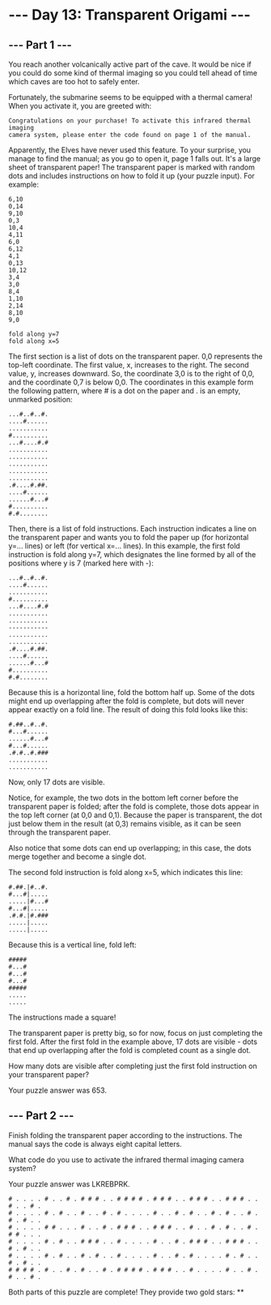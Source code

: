 # --- Day 13: Transparent Origami ---

## --- Part 1 ---
You reach another volcanically active part of the cave. It would be nice if you could do some kind of thermal imaging so
you could tell ahead of time which caves are too hot to safely enter.

Fortunately, the submarine seems to be equipped with a thermal camera! When you activate it, you are greeted with:

```
Congratulations on your purchase! To activate this infrared thermal imaging
camera system, please enter the code found on page 1 of the manual.
```

Apparently, the Elves have never used this feature. To your surprise, you manage to find the manual; as you go to open
it, page 1 falls out. It's a large sheet of transparent paper! The transparent paper is marked with random dots and
includes instructions on how to fold it up (your puzzle input). For example:

```
6,10
0,14
9,10
0,3
10,4
4,11
6,0
6,12
4,1
0,13
10,12
3,4
3,0
8,4
1,10
2,14
8,10
9,0

fold along y=7
fold along x=5
```

The first section is a list of dots on the transparent paper. 0,0 represents the top-left coordinate. The first value,
x, increases to the right. The second value, y, increases downward. So, the coordinate 3,0 is to the right of 0,0, and
the coordinate 0,7 is below 0,0. The coordinates in this example form the following pattern, where # is a dot on the
paper and . is an empty, unmarked position:

```
...#..#..#.
....#......
...........
#..........
...#....#.#
...........
...........
...........
...........
...........
.#....#.##.
....#......
......#...#
#..........
#.#........
```

Then, there is a list of fold instructions. Each instruction indicates a line on the transparent paper and wants you to
fold the paper up (for horizontal y=... lines) or left (for vertical x=... lines). In this example, the first fold
instruction is fold along y=7, which designates the line formed by all of the positions where y is 7 (marked here with
-):

```
...#..#..#.
....#......
...........
#..........
...#....#.#
...........
...........
-----------
...........
...........
.#....#.##.
....#......
......#...#
#..........
#.#........
```

Because this is a horizontal line, fold the bottom half up. Some of the dots might end up overlapping after the fold is
complete, but dots will never appear exactly on a fold line. The result of doing this fold looks like this:

```
#.##..#..#.
#...#......
......#...#
#...#......
.#.#..#.###
...........
...........
```

Now, only 17 dots are visible.

Notice, for example, the two dots in the bottom left corner before the transparent paper is folded; after the fold is
complete, those dots appear in the top left corner (at 0,0 and 0,1). Because the paper is transparent, the dot just
below them in the result (at 0,3) remains visible, as it can be seen through the transparent paper.

Also notice that some dots can end up overlapping; in this case, the dots merge together and become a single dot.

The second fold instruction is fold along x=5, which indicates this line:

```
#.##.|#..#.
#...#|.....
.....|#...#
#...#|.....
.#.#.|#.###
.....|.....
.....|.....
```

Because this is a vertical line, fold left:

```
#####
#...#
#...#
#...#
#####
.....
.....
```

The instructions made a square!

The transparent paper is pretty big, so for now, focus on just completing the first fold. After the first fold in the
example above, 17 dots are visible - dots that end up overlapping after the fold is completed count as a single dot.

How many dots are visible after completing just the first fold instruction on your transparent paper?

Your puzzle answer was 653.

## --- Part 2 ---
Finish folding the transparent paper according to the instructions. The manual says the code is always eight capital
letters.

What code do you use to activate the infrared thermal imaging camera system?

Your puzzle answer was LKREBPRK.

```
# . . . . # . . # . # # # . . # # # # . # # # . . # # # . . # # # . . # . . # .
# . . . . # . # . . # . . # . # . . . . # . . # . # . . # . # . . # . # . # . .
# . . . . # # . . . # . . # . # # # . . # # # . . # . . # . # . . # . # # . . .
# . . . . # . # . . # # # . . # . . . . # . . # . # # # . . # # # . . # . # . .
# . . . . # . # . . # . # . . # . . . . # . . # . # . . . . # . # . . # . # . .
# # # # . # . . # . # . . # . # # # # . # # # . . # . . . . # . . # . # . . # .
```

Both parts of this puzzle are complete! They provide two gold stars: **